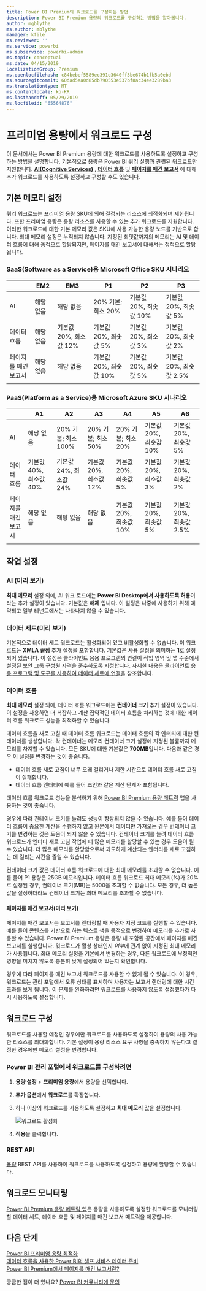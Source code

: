 ```yaml
---
title: Power BI Premium의 워크로드를 구성하는 방법
description: Power BI Premium 용량의 워크로드를 구성하는 방법을 알아봅니다.
author: mgblythe
ms.author: mblythe
manager: kfile
ms.reviewer: ''
ms.service: powerbi
ms.subservice: powerbi-admin
ms.topic: conceptual
ms.date: 04/15/2019
LocalizationGroup: Premium
ms.openlocfilehash: c84bebef5589ec391e3640ff3be674b1fb5a0ebd
ms.sourcegitcommit: 60dad5aa0d85db790553e537bf8ac34ee3289ba3
ms.translationtype: MT
ms.contentlocale: ko-KR
ms.lasthandoff: 05/29/2019
ms.locfileid: "65564876"
---
```

# <a name="configure-workloads-in-a-premium-capacity"></a>프리미엄 용량에서 워크로드 구성

이 문서에서는 Power BI Premium 용량에 대한 워크로드를 사용하도록 설정하고 구성하는 방법을 설명합니다. 기본적으로 용량은 Power BI 쿼리 실행과 관련된 워크로드만 지원합니다. **[AI(Cognitive Services)](service-cognitive-services.md)** , **[데이터 흐름](service-dataflows-overview.md#dataflow-capabilities-on-power-bi-premium)** 및 **[페이지를 매긴 보고서](paginated-reports-save-to-power-bi-service.md)** 에 대해 추가 워크로드를 사용하도록 설정하고 구성할 수도 있습니다.

## <a name="default-memory-settings"></a>기본 메모리 설정

쿼리 워크로드는 프리미엄 용량 SKU에 의해 결정되는 리소스에 최적화되며 제한됩니다. 또한 프리미엄 용량은 용량 리소스를 사용할 수 있는 추가 워크로드를 지원합니다. 이러한 워크로드에 대한 기본 메모리 값은 SKU에 사용 가능한 용량 노드를 기반으로 합니다. 최대 메모리 설정은 누적되지 않습니다. 지정된 최댓값까지의 메모리는 AI 및 데이터 흐름에 대해 동적으로 할당되지만, 페이지를 매긴 보고서에 대해서는 정적으로 할당됩니다. 

### <a name="microsoft-office-skus-for-software-as-a-service-saas-scenarios"></a>SaaS(Software as a Service)용 Microsoft Office SKU 시나리오

|                     | EM2                      | EM3                       | P1                      | P2                       | P3                       |
|---------------------|--------------------------|--------------------------|-------------------------|--------------------------|--------------------------|
| AI | 해당 없음 | 해당 없음 | 20% 기본; 최소 20% | 기본값 20%, 최솟값 10% | 기본값 20%, 최솟값 5% |
| 데이터 흐름 | 해당 없음 |기본값 20%, 최소값 12%  | 기본값 20%, 최솟값 5%  | 기본값 20%, 최소값 3% | 기본값 20%, 최솟값 2%  |
| 페이지를 매긴 보고서 | 해당 없음 |해당 없음 | 기본값 20%, 최솟값 10% | 기본값 20%, 최솟값 5% | 기본값 20%, 최솟값 2.5% |
| | | | | | |

### <a name="microsoft-azure-skus-for-platform-as-a-service-paas-scenarios"></a>PaaS(Platform as a Service)용 Microsoft Azure SKU 시나리오

|                  | A1                       | A2                       | A3                      | A4                       | A5                      | A6                        |
|-------------------|--------------------------|--------------------------|-------------------------|--------------------------|-------------------------|---------------------------|
| AI | 해당 없음                      | 20% 기본; 최소 100%                     | 20% 기본; 최소 50%                     | 20% 기본; 최소 20% | 기본값 20%, 최솟값 10% | 기본값 20%, 최솟값 5% |
| 데이터 흐름         | 기본값 40%, 최소값 40% | 기본값 24%, 최소값 24% | 기본값 20%, 최소값 12% | 기본값 20%, 최솟값 5%  | 기본값 20%, 최소값 3% | 기본값 20%, 최솟값 2%   |
| 페이지를 매긴 보고서 | 해당 없음                      | 해당 없음                      | 해당 없음                     | 기본값 20%, 최솟값 10% | 기본값 20%, 최솟값 5% | 기본값 20%, 최솟값 2.5% |
| | | | | | |

## <a name="workload-settings"></a>작업 설정

### <a name="ai-preview"></a>AI (미리 보기)

**최대 메모리** 설정 외에, AI 워크 로드에는 **Power BI Desktop에서 사용하도록 허용**이라는 추가 설정이 있습니다. 기본값은 **해제** 입니다. 이 설정은 나중에 사용하기 위해 예약되고 일부 테넌트에서는 나타나지 않을 수 있습니다.

### <a name="datasets-preview"></a>데이터 세트(미리 보기)

기본적으로 데이터 세트 워크로드는 활성화되어 있고 비활성화할 수 없습니다. 이 워크로드는 **XMLA 끝점** 추가 설정을 포함합니다. 기본값은 사용 설정을 의미하는 **1**로 설정되어 있습니다. 이 설정은 클라이언트 응용 프로그램의 연결이 작업 영역 및 앱 수준에서 설정된 보안 그룹 구성원 자격을 준수하도록 지정합니다. 자세한 내용은 [클라이언트 응용 프로그램 및 도구를 사용하여 데이터 세트에 연결](service-premium-connect-tools.md)을 참조합니다.

### <a name="dataflows"></a>데이터 흐름

**최대 메모리** 설정 외에, 데이터 흐름 워크로드에는 **컨테이너 크기** 추가 설정이 있습니다. 이 설정을 사용하면 더 복잡하고 계산 집약적인 데이터 흐름을 처리하는 것에 대한 데이터 흐름 워크로드 성능을 최적화할 수 있습니다.	

데이터 흐름을 새로 고칠 때 데이터 흐름 워크로드는 데이터 흐름의 각 엔터티에 대한 컨테이너를 생성합니다. 각 컨테이너는 메모리 컨테이너 크기 설정에 지정된 볼륨까지 메모리를 차지할 수 있습니다. 모든 SKU에 대한 기본값은 **700MB**입니다. 다음과 같은 경우 이 설정을 변경하는 것이 좋습니다.

- 데이터 흐름 새로 고침이 너무 오래 걸리거나 제한 시간으로 데이터 흐름 새로 고침이 실패합니다.
- 데이터 흐름 엔터티에 예를 들어 조인과 같은 계산 단계가 포함됩니다.  

데이터 흐름 워크로드 성능을 분석하기 위해 [Power BI Premium 용량 메트릭](service-admin-premium-monitor-capacity.md) 앱을 사용하는 것이 좋습니다. 

경우에 따라 컨테이너 크기를 늘려도 성능이 향상되지 않을 수 있습니다. 예를 들어 데이터 흐름이 중요한 계산을 수행하지 않고 원본에서 데이터만 가져오는 경우 컨테이너 크기를 변경하는 것은 도움이 되지 않을 수 있습니다. 컨테이너 크기를 늘려 데이터 흐름 워크로드가 엔터티 새로 고침 작업에 더 많은 메모리를 할당할 수 있는 경우 도움이 될 수 있습니다. 더 많은 메모리를 할당함으로써 과도하게 계산되는 엔터티를 새로 고침하는 데 걸리는 시간을 줄일 수 있습니다.

컨테이너 크기 값은 데이터 흐름 워크로드에 대한 최대 메모리를 초과할 수 없습니다. 예를 들어 P1 용량은 25GB 메모리입니다. 데이터 흐름 워크로드 최대 메모리(%)가 20%로 설정된 경우, 컨테이너 크기(MB)는 5000을 초과할 수 없습니다. 모든 경우, 더 높은 값을 설정하더라도 컨테이너 크기는 최대 메모리를 초과할 수 없습니다. 

#### <a name="paginated-reports-preview"></a>페이지를 매긴 보고서(미리 보기)

페이지를 매긴 보고서는 보고서를 렌더링할 때 사용자 지정 코드를 실행할 수 있습니다. 예를 들어 콘텐츠를 기반으로 하는 텍스트 색을 동적으로 변경하여 메모리를 추가로 사용할 수 있습니다. Power BI Premium 용량은 용량 내 포함된 공간에서 페이지를 매긴 보고서를 실행합니다. 워크로드가 활성 상태인지 *여부*에 관계 없이 지정된 최대 메모리가 사용됩니다. 최대 메모리 설정을 기본에서 변경하는 경우, 다른 워크로드에 부정적인 영향을 미치지 않도록 충분히 낮게 설정되어 있는지 확인합니다.

경우에 따라 페이지를 매긴 보고서 워크로드를 사용할 수 없게 될 수 있습니다. 이 경우, 워크로드는 관리 포털에서 오류 상태를 표시하며 사용자는 보고서 렌더링에 대한 시간 초과를 보게 됩니다. 이 문제를 완화하려면 워크로드를 사용하지 않도록 설정했다가 다시 사용하도록 설정합니다.

## <a name="configure-workloads"></a>워크로드 구성

워크로드를 사용할 예정인 경우에만 워크로드를 사용하도록 설정하여 용량의 사용 가능한 리소스를 최대화합니다. 기본 설정이 용량 리소스 요구 사항을 충족하지 않는다고 결정한 경우에만 메모리 설정을 변경합니다.  

### <a name="to-configure-workloads-in-the-power-bi-admin-portal"></a>Power BI 관리 포털에서 워크로드를 구성하려면

1. **용량 설정** > **프리미엄 용량**에서 용량을 선택합니다.

1. **추가 옵션**에서 **워크로드**를 확장합니다.

1. 하나 이상의 워크로드를 사용하도록 설정하고 **최대 메모리** 값을 설정합니다.   

    
    ![워크로드 활성화](media/service-admin-premium-workloads/admin-portal-workloads.png)

1. **적용**을 클릭합니다.

### <a name="rest-api"></a>REST API

[용량](https://docs.microsoft.com/rest/api/power-bi/capacities) REST API를 사용하여 워크로드를 사용하도록 설정하고 용량에 할당할 수 있습니다.

## <a name="monitoring-workloads"></a>워크로드 모니터링

[Power BI Premium 용량 메트릭 앱](service-admin-premium-monitor-capacity.md)은 용량을 사용하도록 설정한 워크로드를 모니터링할 데이터 세트, 데이터 흐름 및 페이지를 매긴 보고서 메트릭을 제공합니다. 

## <a name="next-steps"></a>다음 단계

[Power BI 프리미엄 용량 최적화](service-premium-capacity-optimize.md)     
[데이터 흐름을 사용한 Power BI의 셀프 서비스 데이터 준비](service-dataflows-overview.md)   
[Power BI Premium에서 페이지를 매긴 보고서란?](paginated-reports-report-builder-power-bi.md)   

궁금한 점이 더 있나요? [Power BI 커뮤니티에 문의](http://community.powerbi.com/)

